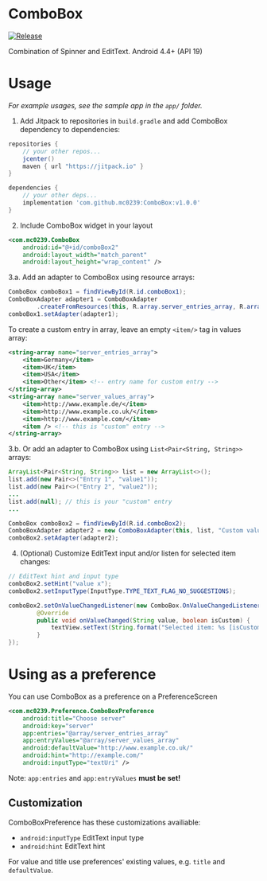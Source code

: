 # ComboBox

[![Release](https://jitpack.io/v/mc0239/ComboBox.svg)](https://jitpack.io/#mc0239/ComboBox)

Combination of Spinner and EditText. Android 4.4+ (API 19)

# Usage
*For example usages, see the sample app in the `app/` folder.*

1. Add Jitpack to repositories in `build.gradle` and add ComboBox dependency to dependencies:
```gradle
repositories {
    // your other repos...
    jcenter()
    maven { url "https://jitpack.io" }
}

dependencies {
    // your other deps...
    implementation 'com.github.mc0239:ComboBox:v1.0.0'
}
```

2. Include ComboBox widget in your layout

```xml
<com.mc0239.ComboBox
    android:id="@+id/comboBox2"
    android:layout_width="match_parent"
    android:layout_height="wrap_content" />
```

3.a. Add an adapter to ComboBox using resource arrays:

```java
ComboBox comboBox1 = findViewById(R.id.comboBox1);
ComboBoxAdapter adapter1 = ComboBoxAdapter
        .createFromResources(this, R.array.server_entries_array, R.array.server_values_array);
comboBox1.setAdapter(adapter1);
```

To create a custom entry in array, leave an empty `<item/>` tag in values array:

```xml
<string-array name="server_entries_array">
    <item>Germany</item>
    <item>UK</item>
    <item>USA</item>
    <item>Other</item> <!-- entry name for custom entry -->
</string-array>
<string-array name="server_values_array">
    <item>http://www.example.de/</item>
    <item>http://www.example.co.uk/</item>
    <item>http://www.example.com/</item>
    <item /> <!-- this is "custom" entry -->
</string-array>
```

3.b. Or add an adapter to ComboBox using `List<Pair<String, String>>` arrays:

```java
ArrayList<Pair<String, String>> list = new ArrayList<>();
list.add(new Pair<>("Entry 1", "value1"));
list.add(new Pair<>("Entry 2", "value2"));
...
list.add(null); // this is your "custom" entry
...

ComboBox comboBox2 = findViewById(R.id.comboBox2);
ComboBoxAdapter adapter2 = new ComboBoxAdapter(this, list, "Custom value:");
comboBox2.setAdapter(adapter2);
```

4. (Optional) Customize EditText input and/or listen for selected item changes:

```java
// EditText hint and input type
comboBox2.setHint("value x");
comboBox2.setInputType(InputType.TYPE_TEXT_FLAG_NO_SUGGESTIONS);

comboBox2.setOnValueChangedListener(new ComboBox.OnValueChangedListener() {
        @Override
        public void onValueChanged(String value, boolean isCustom) {
            textView.setText(String.format("Selected item: %s [isCustom? %s]", value, isCustom));
        }
});
```

# Using as a preference

You can use ComboBox as a preference on a PreferenceScreen

```xml
<com.mc0239.Preference.ComboBoxPreference
    android:title="Choose server"
    android:key="server"
    app:entries="@array/server_entries_array"
    app:entryValues="@array/server_values_array"
    android:defaultValue="http://www.example.co.uk/"
    android:hint="http://example.com/"
    android:inputType="textUri" />
```

Note: `app:entries` and `app:entryValues` **must be set!**

## Customization

ComboBoxPreference has these customizations availiable: 

 * `android:inputType` EditText input type
 * `android:hint` EditText hint

For value and title use preferences' existing values, e.g. `title` and `defaultValue`.

